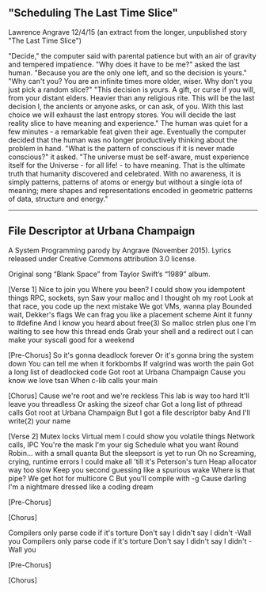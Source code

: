 ## "Scheduling The Last Time Slice"
 Lawrence Angrave 12/4/15 (an extract from the longer, unpublished story "The Last Time Slice")

"Decide," the computer said with parental patience but with an air of gravity and tempered impatience.
"Why does it have to be me?" asked the last human.
"Because you are the only one left, and so the decision is yours."
"Why can't you? You are an infinite times more older, wiser. Why don't you just pick a random slice?"
"This decision is yours. A gift, or curse if you will, from your distant elders. Heavier than any religious rite. This will be the last decision I, the ancients or anyone asks, or can ask, of you. With this last choice we will exhaust the last entropy stores. You will decide the last reality slice to have meaning and experience."
The human was quiet for a few minutes - a remarkable feat given their age. Eventually the computer decided that the human was no longer productively thinking about the problem in hand.
"What is the pattern of conscious if it is never made conscious?" it asked. "The universe must be self-aware, must experience itself for the Universe - for all life! - to have meaning. That is the ultimate truth that humanity discovered and celebrated. With no awareness, it is simply patterns, patterns of atoms or energy but without a single iota of meaning; mere shapes and representations encoded in geometric patterns of data, structure and energy."

___
## File Descriptor at Urbana Champaign
A System Programming parody by Angrave (November 2015). 
Lyrics released under Creative Commons attribution 3.0 license.

Original song “Blank Space” from Taylor Swift’s “1989” album.

[Verse 1]
Nice to join you
Where you been?
I could show you idempotent things
RPC, sockets, syn
Saw your malloc and I thought oh my root
Look at that race, you code up the next mistake
We got VMs, wanna play
Bounded wait, Dekker's flags
We can frag you like a placement scheme
Aint it funny to #define
And I know you heard about free(3)
So malloc strlen plus one
I'm waiting to see how this thread ends
Grab your shell and a redirect out
I can make your syscall good for a weekend

[Pre-Chorus]
So it's gonna deadlock forever
Or it's gonna bring the system down
You can tell me when it forkbombs
If valgrind was worth the pain
Got a long list of deadlocked code
Got root at Urbana Champaign
Cause you know we love tsan
When c-lib calls your main

[Chorus]
Cause we're root and we're reckless
This lab is way too hard
It'll leave you threadless
Or asking the sizeof char
Got a long list of pthread calls
Got root at Urbana Champaign
But I got a file descriptor baby
And I'll write(2) your name



[Verse 2]
Mutex locks
Virtual mem
I could show you volatile things
Network calls, IPC
You're the mask I'm your sig
Schedule what you want
Round Robin… with a small quanta
But the sleepsort is yet to run
Oh no
Screaming, crying, runtime errors
I could make all 'till it's Peterson's turn
Heap allocator way too slow
Keep you second guessing like a spurious wake
Where is that pipe? We get hot for multicore C
But you'll compile with -g
Cause darling I'm a nightmare dressed like a coding dream

[Pre-Chorus]

[Chorus]

Compilers only parse code if it's torture
Don't say I didn't say I didn't -Wall you
Compilers only parse code if it's torture
Don't say I didn't say I didn't -Wall you

[Pre-Chorus]

[Chorus]
